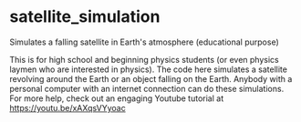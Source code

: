 # satellite_simulation
Simulates a falling satellite in Earth's atmosphere (educational purpose)

This is for high school and beginning physics students (or even physics laymen who are interested in physics). The code here simulates a satellite revolving 
around the Earth or an object falling on the Earth. Anybody with a personal computer with an internet connection can do these simulations. For more
help, check out an engaging Youtube tutorial at https://youtu.be/xAXqsVYyoac
